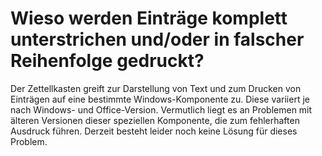 # Wieso werden Einträge komplett unterstrichen und/oder in falscher Reihenfolge gedruckt?

Der Zettellkasten greift zur Darstellung von Text und zum Drucken von Einträgen auf eine bestimmte Windows-Komponente zu. Diese variiert je nach Windows- und Office-Version. Vermutlich liegt es an Problemen mit älteren Versionen dieser speziellen Komponente, die zum fehlerhaften Ausdruck führen. Derzeit besteht leider noch keine Lösung für dieses Problem.

